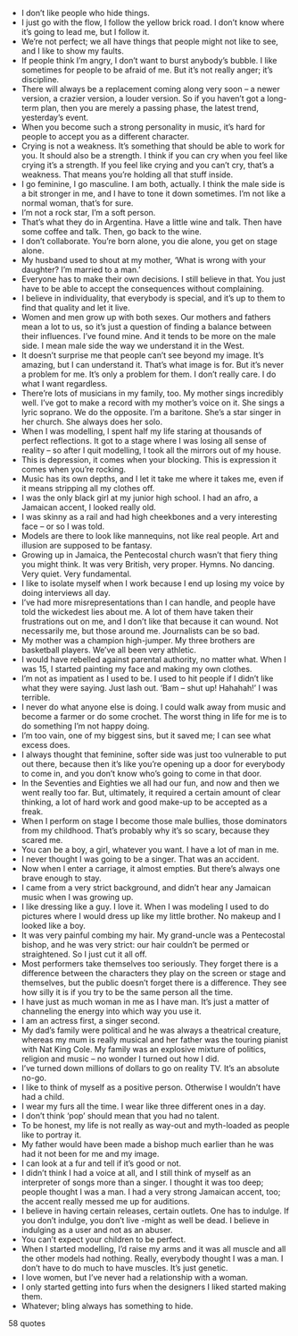  - I don’t like people who hide things.
 - I just go with the flow, I follow the yellow brick road. I don’t know where it’s going to lead me, but I follow it.
 - We’re not perfect; we all have things that people might not like to see, and I like to show my faults.
 - If people think I’m angry, I don’t want to burst anybody’s bubble. I like sometimes for people to be afraid of me. But it’s not really anger; it’s discipline.
 - There will always be a replacement coming along very soon – a newer version, a crazier version, a louder version. So if you haven’t got a long-term plan, then you are merely a passing phase, the latest trend, yesterday’s event.
 - When you become such a strong personality in music, it’s hard for people to accept you as a different character.
 - Crying is not a weakness. It’s something that should be able to work for you. It should also be a strength. I think if you can cry when you feel like crying it’s a strength. If you feel like crying and you can’t cry, that’s a weakness. That means you’re holding all that stuff inside.
 - I go feminine, I go masculine. I am both, actually. I think the male side is a bit stronger in me, and I have to tone it down sometimes. I’m not like a normal woman, that’s for sure.
 - I’m not a rock star, I’m a soft person.
 - That’s what they do in Argentina. Have a little wine and talk. Then have some coffee and talk. Then, go back to the wine.
 - I don’t collaborate. You’re born alone, you die alone, you get on stage alone.
 - My husband used to shout at my mother, ‘What is wrong with your daughter? I’m married to a man.’
 - Everyone has to make their own decisions. I still believe in that. You just have to be able to accept the consequences without complaining.
 - I believe in individuality, that everybody is special, and it’s up to them to find that quality and let it live.
 - Women and men grow up with both sexes. Our mothers and fathers mean a lot to us, so it’s just a question of finding a balance between their influences. I’ve found mine. And it tends to be more on the male side. I mean male side the way we understand it in the West.
 - It doesn’t surprise me that people can’t see beyond my image. It’s amazing, but I can understand it. That’s what image is for. But it’s never a problem for me. It’s only a problem for them. I don’t really care. I do what I want regardless.
 - There’re lots of musicians in my family, too. My mother sings incredibly well. I’ve got to make a record with my mother’s voice on it. She sings a lyric soprano. We do the opposite. I’m a baritone. She’s a star singer in her church. She always does her solo.
 - When I was modelling, I spent half my life staring at thousands of perfect reflections. It got to a stage where I was losing all sense of reality – so after I quit modelling, I took all the mirrors out of my house.
 - This is depression, it comes when your blocking. This is expression it comes when you’re rocking.
 - Music has its own depths, and I let it take me where it takes me, even if it means stripping all my clothes off.
 - I was the only black girl at my junior high school. I had an afro, a Jamaican accent, I looked really old.
 - I was skinny as a rail and had high cheekbones and a very interesting face – or so I was told.
 - Models are there to look like mannequins, not like real people. Art and illusion are supposed to be fantasy.
 - Growing up in Jamaica, the Pentecostal church wasn’t that fiery thing you might think. It was very British, very proper. Hymns. No dancing. Very quiet. Very fundamental.
 - I like to isolate myself when I work because I end up losing my voice by doing interviews all day.
 - I’ve had more misrepresentations than I can handle, and people have told the wickedest lies about me. A lot of them have taken their frustrations out on me, and I don’t like that because it can wound. Not necessarily me, but those around me. Journalists can be so bad.
 - My mother was a champion high-jumper. My three brothers are basketball players. We’ve all been very athletic.
 - I would have rebelled against parental authority, no matter what. When I was 15, I started painting my face and making my own clothes.
 - I’m not as impatient as I used to be. I used to hit people if I didn’t like what they were saying. Just lash out. ‘Bam – shut up! Hahahah!’ I was terrible.
 - I never do what anyone else is doing. I could walk away from music and become a farmer or do some crochet. The worst thing in life for me is to do something I’m not happy doing.
 - I’m too vain, one of my biggest sins, but it saved me; I can see what excess does.
 - I always thought that feminine, softer side was just too vulnerable to put out there, because then it’s like you’re opening up a door for everybody to come in, and you don’t know who’s going to come in that door.
 - In the Seventies and Eighties we all had our fun, and now and then we went really too far. But, ultimately, it required a certain amount of clear thinking, a lot of hard work and good make-up to be accepted as a freak.
 - When I perform on stage I become those male bullies, those dominators from my childhood. That’s probably why it’s so scary, because they scared me.
 - You can be a boy, a girl, whatever you want. I have a lot of man in me.
 - I never thought I was going to be a singer. That was an accident.
 - Now when I enter a carriage, it almost empties. But there’s always one brave enough to stay.
 - I came from a very strict background, and didn’t hear any Jamaican music when I was growing up.
 - I like dressing like a guy. I love it. When I was modeling I used to do pictures where I would dress up like my little brother. No makeup and I looked like a boy.
 - It was very painful combing my hair. My grand-uncle was a Pentecostal bishop, and he was very strict: our hair couldn’t be permed or straightened. So I just cut it all off.
 - Most performers take themselves too seriously. They forget there is a difference between the characters they play on the screen or stage and themselves, but the public doesn’t forget there is a difference. They see how silly it is if you try to be the same person all the time.
 - I have just as much woman in me as I have man. It’s just a matter of channeling the energy into which way you use it.
 - I am an actress first, a singer second.
 - My dad’s family were political and he was always a theatrical creature, whereas my mum is really musical and her father was the touring pianist with Nat King Cole. My family was an explosive mixture of politics, religion and music – no wonder I turned out how I did.
 - I’ve turned down millions of dollars to go on reality TV. It’s an absolute no-go.
 - I like to think of myself as a positive person. Otherwise I wouldn’t have had a child.
 - I wear my furs all the time. I wear like three different ones in a day.
 - I don’t think ‘pop’ should mean that you had no talent.
 - To be honest, my life is not really as way-out and myth-loaded as people like to portray it.
 - My father would have been made a bishop much earlier than he was had it not been for me and my image.
 - I can look at a fur and tell if it’s good or not.
 - I didn’t think I had a voice at all, and I still think of myself as an interpreter of songs more than a singer. I thought it was too deep; people thought I was a man. I had a very strong Jamaican accent, too; the accent really messed me up for auditions.
 - I believe in having certain releases, certain outlets. One has to indulge. If you don’t indulge, you don’t live -might as well be dead. I believe in indulging as a user and not as an abuser.
 - You can’t expect your children to be perfect.
 - When I started modelling, I’d raise my arms and it was all muscle and all the other models had nothing. Really, everybody thought I was a man. I don’t have to do much to have muscles. It’s just genetic.
 - I love women, but I’ve never had a relationship with a woman.
 - I only started getting into furs when the designers I liked started making them.
 - Whatever; bling always has something to hide.

58 quotes